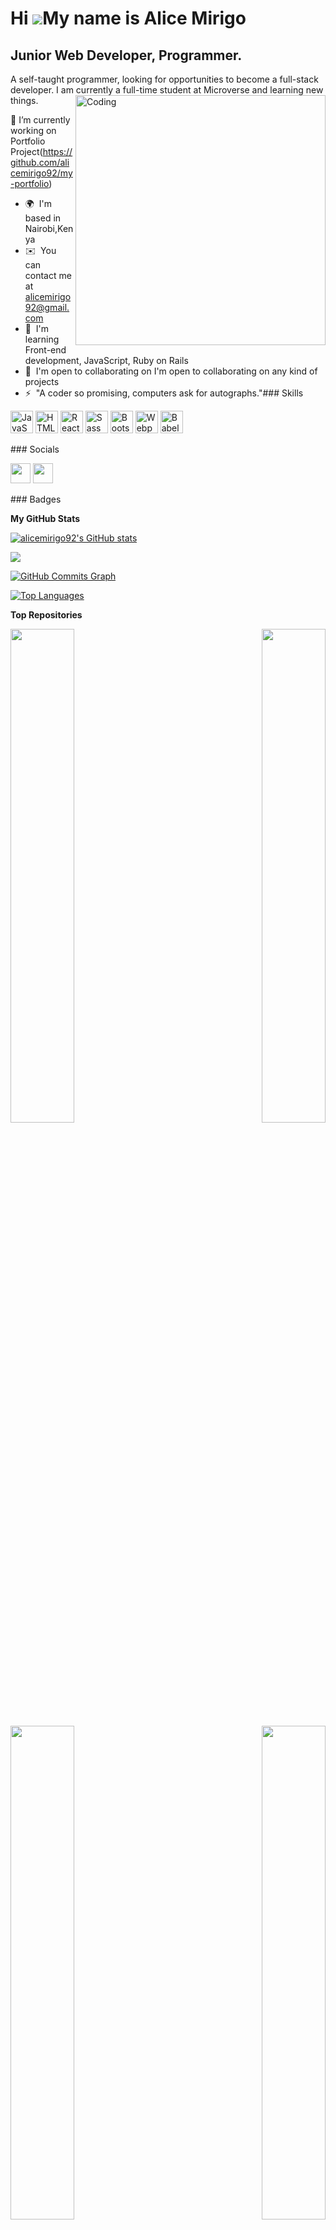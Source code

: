 Hi ![](https://user-images.githubusercontent.com/18350557/176309783-0785949b-9127-417c-8b55-ab5a4333674e.gif)My name is Alice Mirigo
====================================================================================================================================

Junior Web Developer, Programmer.
---------------------------------

A self-taught programmer, looking for opportunities to become a full-stack developer. I am currently a full-time student at Microverse and learning new things. <img align="right" alt="Coding" width="400" src="https://vectorified.com/image/vector-gif-5.gif">

🔭 I’m currently working on Portfolio Project(https://github.com/alicemirigo92/my-portfolio)
*   🌍  I'm based in Nairobi,Kenya
*   ✉️  You can contact me at [alicemirigo92@gmail.com](mailto:alicemirigo92@gmail.com)
*   🧠  I'm learning Front-end development, JavaScript, Ruby on Rails
*   🤝  I'm open to collaborating on I'm open to collaborating on any kind of projects
*   ⚡  "A coder so promising, computers ask for autographs."### Skills 
<p align="left">
<a href="https://developer.mozilla.org/en-US/docs/Web/JavaScript" target="_blank" rel="noreferrer"><img src="https://raw.githubusercontent.com/danielcranney/readme-generator/main/public/icons/skills/javascript-colored.svg" width="36" height="36" alt="JavaScript" /></a>
<a href="https://developer.mozilla.org/en-US/docs/Glossary/HTML5" target="_blank" rel="noreferrer"><img src="https://raw.githubusercontent.com/danielcranney/readme-generator/main/public/icons/skills/html5-colored.svg" width="36" height="36" alt="HTML5" /></a>
<a href="https://reactjs.org/" target="_blank" rel="noreferrer"><img src="https://raw.githubusercontent.com/danielcranney/readme-generator/main/public/icons/skills/react-colored.svg" width="36" height="36" alt="React" /></a>
<a href="https://sass-lang.com/" target="_blank" rel="noreferrer"><img src="https://raw.githubusercontent.com/danielcranney/readme-generator/main/public/icons/skills/sass-colored.svg" width="36" height="36" alt="Sass" /></a>
<a href="https://getbootstrap.com/" target="_blank" rel="noreferrer"><img src="https://raw.githubusercontent.com/danielcranney/readme-generator/main/public/icons/skills/bootstrap-colored.svg" width="36" height="36" alt="Bootstrap" /></a>
<a href="https://webpack.js.org/" target="_blank" rel="noreferrer"><img src="https://raw.githubusercontent.com/danielcranney/readme-generator/main/public/icons/skills/webpack-colored.svg" width="36" height="36" alt="Webpack" /></a>
<a href="https://babeljs.io/" target="_blank" rel="noreferrer"><img src="https://raw.githubusercontent.com/danielcranney/readme-generator/main/public/icons/skills/babel-colored.svg" width="36" height="36" alt="Babel" /></a>
</p>
### Socials

<p align="left"> <a href="https://www.github.com/alicemirigo92" target="_blank" rel="noreferrer"><img src="https://raw.githubusercontent.com/danielcranney/readme-generator/main/public/icons/socials/github.svg" width="32" height="32" /></a> <a href="https://www.linkedin.com/in//alice-mirigo" target="_blank" rel="noreferrer"><img src="https://raw.githubusercontent.com/danielcranney/readme-generator/main/public/icons/socials/linkedin.svg" width="32" height="32" /></a></p>                    
### Badges

<b>My GitHub Stats</b>

<a href="http://www.github.com/alicemirigo92"><img src="https://github-readme-stats.vercel.app/api?username=alicemirigo92&show_icons=true&hide=&count_private=true&title_color=0891b2&text_color=ffffff&icon_color=0891b2&bg_color=1c1917&hide_border=true&show_icons=true" alt="alicemirigo92's GitHub stats" /></a>

<a href="http://www.github.com/alicemirigo92"><img src="https://github-readme-streak-stats.herokuapp.com/?user=alicemirigo92&stroke=ffffff&background=1c1917&ring=0891b2&fire=0891b2&currStreakNum=ffffff&currStreakLabel=0891b2&sideNums=ffffff&sideLabels=ffffff&dates=ffffff&hide_border=true" /></a>

<a href="http://www.github.com/alicemirigo92"><img src="https://github-readme-activity-graph.cyclic.app/graph?username=alicemirigo92&bg_color=1c1917&color=ffffff&line=0891b2&point=ffffff&area_color=1c1917&area=true&hide_border=true&custom_title=GitHub%20Commits%20Graph" alt="GitHub Commits Graph" /></a>

<a href="https://github.com/alicemirigo92" align="left"><img src="https://github-readme-stats.vercel.app/api/top-langs/?username=alicemirigo92&langs_count=10&title_color=0891b2&text_color=ffffff&icon_color=0891b2&bg_color=1c1917&hide_border=true&locale=en&custom_title=Top%20%Languages" alt="Top Languages" /></a>

<b>Top Repositories</b>

<div width="100%" align="center"><a href="https://github.com/alicemirigo92/To-do-list" align="left"><img align="left" width="45%" src="https://github-readme-stats.vercel.app/api/pin/?username=alicemirigo92&repo=To-do-list&title_color=0891b2&text_color=ffffff&icon_color=0891b2&bg_color=1c1917&hide_border=true&locale=en" /></a><a href="https://github.com/alicemirigo92/Awesome-book-ES6" align="right"><img align="right" width="45%" src="https://github-readme-stats.vercel.app/api/pin/?username=alicemirigo92&repo=Awesome-book-ES6&title_color=0891b2&text_color=ffffff&icon_color=0891b2&bg_color=1c1917&hide_border=true&locale=en" /></a></div><br /><br /><br /><br /><br /><br /><br />

<br /><br /><br /><br /><br />

<div width="100%" align="center"><a href="https://github.com/alicemirigo92/Agri-Expo" align="left"><img align="left" width="45%" src="https://github-readme-stats.vercel.app/api/pin/?username=alicemirigo92&repo=Agri-Expo&title_color=0891b2&text_color=ffffff&icon_color=0891b2&bg_color=1c1917&hide_border=true&locale=en" /></a><a href="https://github.com/alicemirigo92/Mobile-Portfolio-Setup" align="right"><img align="right" width="45%" src="https://github-readme-stats.vercel.app/api/pin/?username=alicemirigo92&repo=Mobile-Portfolio-Setup&title_color=0891b2&text_color=ffffff&icon_color=0891b2&bg_color=1c1917&hide_border=true&locale=en" /></a></div>

